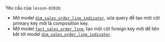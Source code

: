 Yêu cầu của `lesson-0202b`: 
- Mở model [`dim_sales_order_line_indicator`](../models/analytics/dim_sales_order_line_indicator.sql), sửa query để tạo một cột primary key mới là composition key.
- Mở model [`fact_sales_order_line`](../models/analytics/fact_sales_order_line.sql), tạo một cột foreign key mới để liên kết tới model [`dim_sales_order_line_indicator`](../models/analytics/dim_sales_order_line_indicator.sql).
